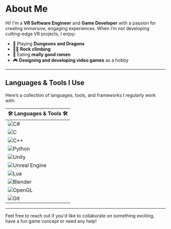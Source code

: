 # About Me

Hi! I'm a **VR Software Engineer** and **Game Developer** with a passion for creating immersive, engaging experiences. When I’m not developing cutting-edge VR projects, I enjoy:

- 🎲 Playing **Dungeons and Dragons**
- 🧗‍♂️ **Rock climbing**
- 🍜 Eating **really good ramen**
- 🎮 **Designing and developing video games** as a hobby

---

## Languages & Tools I Use

Here’s a collection of languages, tools, and frameworks I regularly work with:

| 🛠️ Languages & Tools 🛠️ |
|--------------------------|
| ![C#](https://img.shields.io/badge/C%23-239120?style=for-the-badge&logo=c-sharp&logoColor=white) |
| ![C](https://img.shields.io/badge/C-A8B9CC?style=for-the-badge&logo=c&logoColor=white) |
| ![C++](https://img.shields.io/badge/C++-00599C?style=for-the-badge&logo=cplusplus&logoColor=white) |
| ![Python](https://img.shields.io/badge/Python-3776AB?style=for-the-badge&logo=python&logoColor=white) |
| ![Unity](https://img.shields.io/badge/Unity-000000?style=for-the-badge&logo=unity&logoColor=white) |
| ![Unreal Engine](https://img.shields.io/badge/Unreal_Engine-313131?style=for-the-badge&logo=unreal-engine&logoColor=white) |
| ![Lua](https://img.shields.io/badge/Lua-2C2D72?style=for-the-badge&logo=lua&logoColor=white) |
| ![Blender](https://img.shields.io/badge/Blender-F5792A?style=for-the-badge&logo=blender&logoColor=white) |
| ![OpenGL](https://img.shields.io/badge/OpenGL-5586A4?style=for-the-badge&logo=opengl&logoColor=white) |
| ![Git](https://img.shields.io/badge/Git-F05032?style=for-the-badge&logo=git&logoColor=white) |

---

Feel free to reach out if you'd like to collaborate on something exciting, have a fun game concept or need any help!

